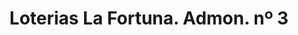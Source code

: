 ---
title: "Loterias La Fortuna. Admon. nº 3"
url: /los-palacios-y-villafranca/loterias-la-fortuna-admon-no-3/
shop: Lotterie
---
